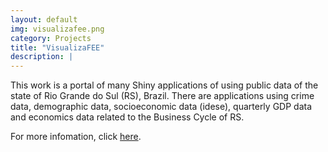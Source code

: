```yaml
---
layout: default
img: visualizafee.png
category: Projects
title: "VisualizaFEE"
description: |
---
```


This work is a portal of many Shiny applications of using public data of the state of Rio Grande do Sul (RS), Brazil. There are applications using crime data, demographic data, socioeconomic data (idese), quarterly GDP data and economics data related to the Business Cycle of RS.

For more infomation, click [here](https://github.com/renanxcortes/VisualizaFEE).
